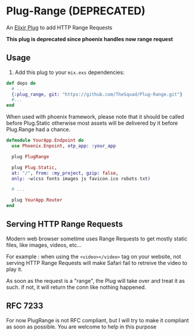 # Plug-Range (DEPRECATED)

An [Elixir Plug](http://github.com/elixir-lang/plug) to add HTTP Range Requests

__This plug is deprecated since phoenix handles now range request__

## Usage

1. Add this plug to your `mix.exs` dependencies:

```elixir
def deps do
  # ...
  {:plug_range, git: "https://github.com/TheSquad/Plug-Range.git"}
  #...
end
```

When used with phoenix framework, please note that it should be called before Plug.Static
otherwise most assets will be delivered by it before Plug.Range had a chance.

```elixir
defmodule YourApp.Endpoint do
  use Phoenix.Enpoint, otp_app: :your_app

  plug PlugRange

  plug Plug.Static,
  at: "/", from: :my_project, gzip: false,
  only: ~w(css fonts images js favicon.ico robots.txt)

  # ...

  plug YourApp.Router
end
```

## Serving HTTP Range Requests

Modern web browser sometime uses Range Requests to get mostly static files, like images, videos, etc...

For example : when using the ```<video></video>``` tag on your website, not serving HTTP Range Requests
will make Safari fail to retreive the video to play it.

As soon as the request is a "range", the Plug will take over and treat it as such. if not, it will return
the conn like nothing happened.

## RFC 7233

For now PlugRange is not RFC compliant, but I will try to make it compliant as soon as possible.
You are welcome to help in this purpose
